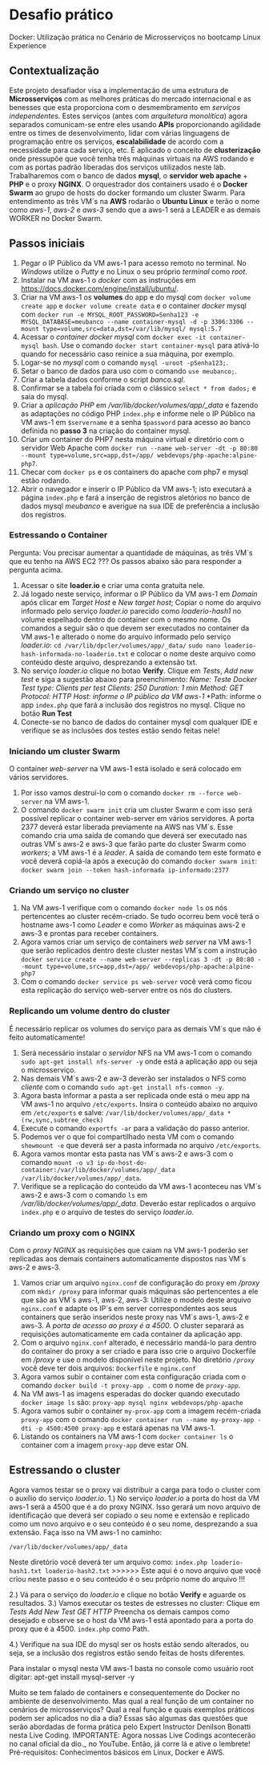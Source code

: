 # Desafio prático
Docker: Utilização prática no Cenário de Microsserviços no bootcamp Linux Experience

## Contextualização
Este projeto desafiador visa a implementação de uma estrutura de **Microsserviços** com as melhores práticas do mercado internacional e as benesses que esta proporciona com
o desmembramento em *serviços independentes*.
Estes serviços (antes com *arquitetura monolítica*) agora separados comunicam-se entre eles usando **APIs** proporcionando agilidade entre os times de desenvolvimento, lidar com várias linguagens de programação entre os serviços, **escalabilidade** de acordo com a necessidade para cada serviço, etc.
É aplicado o conceito de **clusterização** onde pressupõe que você tenha três máquinas virtuais na AWS rodando e com as portas padrão liberadas dos serviços utilizados neste lab.
Trabalharemos com o banco de dados **mysql**, o **servidor web apache** + **PHP** e o proxy **NGINX**.
O orquestrador dos containers usado é o **Docker Swarm** ao grupo de hosts do docker formando um cluster Swarm.
Para entendimento as três VM´s na **AWS** rodarão o **Ubuntu Linux** e terão o nome como *aws-1*, *aws-2* e *aws-3* sendo que a aws-1 será a LEADER e as demais WORKER no Docker Swarm.
## Passos iniciais
1. Pegar o IP Público da VM aws-1 para acesso remoto no terminal. 
    No *Windows* utilize o *Putty* e no Linux o seu próprio *terminal* como *root*.
2. Instalar na VM aws-1 o *docker* com as instruções em <https://docs.docker.com/engine/install/ubuntu/>.
3. Criar na VM aws-1 os **volumes** do app e do mysql com `docker volume create app` e `docker volume create data` e o container *docker* mysql com `docker run -e MYSQL_ROOT_PASSWORD=Senha123 -e MYSQL_DATABASE=meubanco --name container-mysql -d -p 3306:3306 --mount type=volume,src=data,dst=/var/lib/mysql/ mysql:5.7`
4. Acessar o *container docker mysql* com `docker exec -it container-mysql bash`. 
   Use o comando `docker start container-mysql` para ativá-lo quando for necessário caso reinice a sua máquina, por exemplo.
5. Logar-se no *mysql* com o comando `mysql -uroot -pSenha123;`.
6. Setar o banco de dados para uso com o comando `use meubanco;`.
7. Criar a tabela dados conforme o script *banco.sql*.
8. Confirmar se a tabela foi criada com o clássico `select * from dados;` e saia do mysql.
9.  Criar a *aplicação PHP* em */var/lib/docker/volumes/app/_data* e fazendo as adaptações no código PHP `index.php` e informe nele o IP Público na VM aws-1 em `$servername` e a senha `$password` para acesso ao banco definida no **passo 3** na criação do container mysql.
10. Criar um container do PHP7 nesta máquina virtual e diretório com o servidor Web Apache com `docker run --name web-server -dt -p 80:80 --mount type=volume,src=app,dst=/app/ webdevops/php-apache:alpine-php7`.
11. Checar com `docker ps` e os containers do apache com php7 e mysql estão rodando.
12. Abrir o navegador e inserir o IP Público da VM aws-1; isto executará a página `index.php` e fará a inserção de registros aletórios no banco de dados mysql *meubanco* e averigue na sua IDE de preferência a inclusão dos registros.
### Estressando o Container ###
Pergunta: Vou precisar aumentar a quantidade de máquinas, as três VM´s que eu tenho na AWS EC2 ???
Os passos abaixo são para responder a pergunta acima.
1. Acessar o site **loader.io** e criar uma conta gratuíta nele.
2. Já logado neste serviço, informar o IP Público da VM aws-1 em *Domain* após clicar em *Target Host* e *New target host*; Copiar o nome do arquivo informado pelo serviço *loader.io* parecido como *loaderio-hash1* no volume espelhado dentro do container com o mesmo nome.
    Os comandos a seguir são o que devem ser executados no container da VM aws-1 e alterado o nome do arquivo informado pelo serviço *loader.io*:
    `cd /var/lib/dpcler/volumes/app/_data/`
    `sudo nano loaderio-hash-informada-no-loaderio.txt` e colocar o nome deste arquivo como conteúdo deste arquivo, desprezando a extensão txt.
3. No serviço *loader.io* clique no botao **Verify**. Clique em *Tests*, *Add new test* e siga a sugestão abaixo para preenchimento:
    *Name: Teste Docker*
    *Test type: Clients per test*
    *Clients: 250*
    *Duration: 1 min*
    *Method: GET*
    *Protocol: HTTP*
    *Host: informe o IP público da VM aws-1*
    *Path: informe o app `index.php` que fará a inclusão dos registros no mysql.
    Clique no botão **Run Test**
4. Conecte-se no banco de dados do container mysql com qualquer IDE e verifique se as inclusões dos testes estão sendo feitas nele!
### Iniciando um cluster Swarm ###
O container *web-server* na VM aws-1 está isolado e será colocado em vários servidores.
1. Por isso vamos destruí-lo com o comando `docker rm --force web-server` na VM aws-1.
2. O comando `docker swarm init` cria um cluster Swarm e com isso será possível replicar o container web-server em vários servidores. A porta 2377 deverá estar liberada previamente na AWS nas VM´s.
    Esse comando cria uma saída de comando que deverá ser executado nas outras VM´s aws-2 e aws-3 que farão parte do cluster Swarm como *workers*; a VM aws-1 é a *leader*.
    A saída de comando tem este formato e você deverá copiá-la após a execução do comando `docker swarm init`: `docker swarm join --token hash-informada ip-informado:2377`

### Criando um serviço no cluster ###
1. Na VM aws-1 verifique com o comando `docker node ls` os nós pertencentes ao cluster recém-criado.
Se tudo ocorreu bem você terá o hostname aws-1 como *Leader* e como *Worker* as máquinas aws-2 e aws-3 e prontas para receber containers.
2. Agora vamos criar um serviço de containers *web server* na VM aws-1 que serão replicados dentro deste cluster nestas VM´s com a instrução `docker service create --name web-server --replicas 3 -dt -p 80:80 --mount type=volume,src=app,dst=/app/ webdevops/php-apache:alpine-php7`
3. Com o comando `docker service ps web-server` você verá como ficou esta replicação do serviço web-server entre os nós do clusters.

### Replicando um volume dentro do cluster ###
É necessário replicar os volumes do serviço para as demais VM´s que não é feito automaticamente!
1. Será necessário instalar o *servidor* NFS na VM aws-1 com o comando `sudo apt-get install nfs-server -y` onde está a aplicação app ou seja o microsserviço.
2. Nas demais VM´s aws-2 e aw-3 deverão ser instalados o NFS como *cliente* com o comando `sudo apt-get install nfs-common -y`.
3. Agora basta informar a pasta a ser replicada onde está o meu app na VM aws-1 no arquivo `/etc/exports`.
    Insira o conteúdo abaixo no arquivo em `/etc/exports` e salve:
    `/var/lib/docker/volumes/app/_data *(rw,sync,subtree_check)`
4. Execute o comando `exportfs -ar` para a validação do passo anterior.
5. Podemos ver o que foi compartilhado nesta VM com o comando `showmount -e` que deverá ser a pasta informada no arquivo `/etc/exports`.
6. Agora vamos montar esta pasta nas VM´s aws-2 e aws-3 com o comando `mount -o v3 ip-do-host-do-container:/var/lib/docker/volumes/app/_data /var/lib/docker/volumes/app/_data`.
7. Verifique se a replicação do conteúdo da VM aws-1 aconteceu nas VM´s aws-2 e aws-3 com o comando `ls` em */var/lib/docker/volumes/app/_data*. Deverão estar replicados o arquivo `index.php` e o arquivo de testes do serviço *loader.io*.

### Criando um proxy com o NGINX ###
Com o *proxy NGINX* as requisições que caiam na VM aws-1 poderão ser replicadas aos demais containers automaticamente dispostos nas VM´s aws-2 e aws-3.
1. Vamos criar um arquivo `nginx.conf` de configuração do proxy em */proxy* com `mkdir /proxy` para informar quais máquinas são pertencentes a ele que são as VM´s aws-1, aws-2, aws-3:
    Utilize o modelo deste arquivo `nginx.conf` e adapte os IP´s em server correspondentes aos seus containers que serão inseridos neste proxy nas VM´s aws-1, aws-2 e aws-3.
    A *porta de acesso ao proxy é a 4500*.
    O cluster separará as requisições automaticamente em cada container da aplicação app.
2. Com o arquivo `nginx.conf` alterado, é necessário mandá-lo para dentro do container do proxy a ser criado e para isso crie o arquivo Dockerfile em */proxy* e use o modelo disponível neste projeto.
No diretório *`/proxy`* você deve ter dois arquivos: `Dockerfile` e `nginx.conf`
3. Agora vamos subir o container com esta configuração criada com o comando `docker build -t proxy-app .` com o nome de *`proxy-app`*.
4. Na VM aws-1 as imagens esperadas do docker quando executado `docker image ls` são:
`proxy-app
mysql
nginx
webdevops/php-apache`
5. Agora vamos subir o container `my-prox-app` com a imagem recém-criada `proxy-app` com o comando `docker container run --name my-proxy-app -dti -p 4500:4500 proxy-app` e estará apenas na VM aws-1.
6. Listando os containers na VM aws-1 com `docker container ls` o container com a imagem `proxy-app` deve estar ON.

## Estressando o cluster ###
Agora vamos testar se o proxy vai distribuir a carga para todo o cluster com o auxílio do serviço *loader.io*.
1.) No serviço *loader.io* a porta do host da VM aws-1 será a 4500 que é a do proxy NGINX. Isso gerará um novo arquivo de identificação que deverá ser copiado o seu nome e extensão e replicado como um novo arquivo e o seu conteúdo é o seu nome, desprezando a sua extensão. 
Faça isso na VM aws-1 no caminho:

`/var/lib/docker/volumes/app/_data`

Neste diretório você deverá ter um arquivo como:
`index.php
loaderio-hash1.txt
loaderio-hash2.txt` >>>>>> Este aqui é o novo arquivo que você criou neste passo e o 
                                                    seu conteúdo é o seu próprio nome do arquivo !!!

2.) Vá para o serviço do *loader.io* e clique no botão **Verify** e aguarde os resultados.
3.) Vamos executar os testes de estresses no cluster:
Clique em *Tests*
*Add New Test*
*GET*
*HTTP*
Preencha os demais campos como desejado e observe se o host da VM aws-1 está apontado para a porta do proxy que é a 4500.
`index.php` como Path.

4.) Verifique na sua IDE do mysql ser os hosts estão sendo alterados, ou seja, se a inclusão dos registros estão sendo feitas de hosts diferentes.

















Para instalar o mysql nesta VM aws-1 basta no console como usuário root digitar: apt-get install mysql-server -y

Muito se tem falado de containers e consequentemente do Docker no ambiente de desenvolvimento. Mas qual a real função de um container no cenários de microsserviços? Qual a real função e quais exemplos práticos podem ser aplicados no dia a dia? Essas são algumas das questões que serão abordadas de forma prática pelo Expert Instructor Denilson Bonatti nesta Live Coding. IMPORTANTE: Agora nossas Live Codings acontecerão no canal oficial da dio._ no YouTube. Então, já corre lá e ative o lembrete! Pré-requisitos: Conhecimentos básicos em Linux, Docker e AWS.

